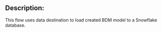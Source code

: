 ## Description:

This flow uses data destination to load created BDM model to a Snowflake database.

